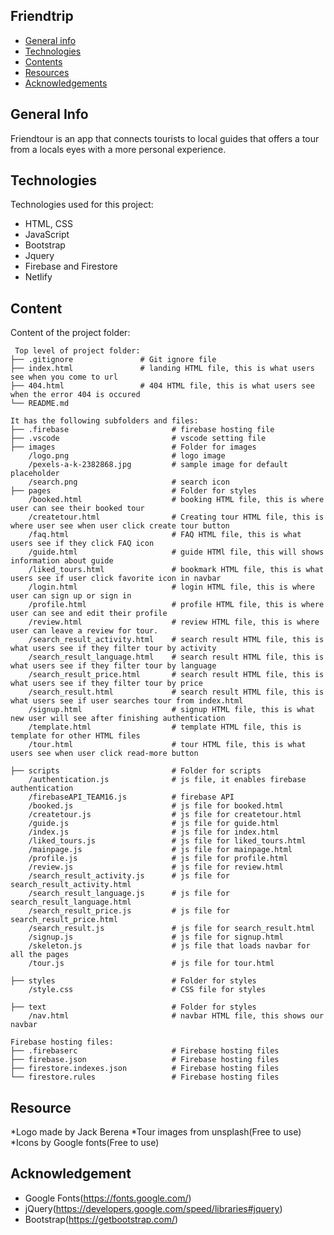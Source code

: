## Friendtrip

* [General info](#general-info)
* [Technologies](#technologies)
* [Contents](#content)
* [Resources](#resource)
* [Acknowledgements](#acknowledgements)

## General Info
Friendtour is an app that connects tourists to local guides that offers a tour from a locals eyes with a more
personal experience.


	
## Technologies
Technologies used for this project:
* HTML, CSS
* JavaScript
* Bootstrap 
* Jquery
* Firebase and Firestore
* Netlify
	
## Content
Content of the project folder:

```
 Top level of project folder: 
├── .gitignore               # Git ignore file
├── index.html               # landing HTML file, this is what users see when you come to url
├── 404.html                 # 404 HTML file, this is what users see when the error 404 is occured
└── README.md

It has the following subfolders and files:
├── .firebase                       # firebase hosting file
├── .vscode                         # vscode setting file
├── images                          # Folder for images
    /logo.png                       # logo image
    /pexels-a-k-2382868.jpg         # sample image for default placeholder
    /search.png                     # search icon
├── pages                           # Folder for styles
    /booked.html                    # booking HTML file, this is where user can see their booked tour
    /createtour.html                # Creating tour HTML file, this is where user see when user click create tour button
    /faq.html                       # FAQ HTML file, this is what users see if they click FAQ icon
    /guide.html                     # guide HTMl file, this will shows information about guide
    /liked_tours.html               # bookmark HTML file, this is what users see if user click favorite icon in navbar
    /login.html                     # login HTML file, this is where user can sign up or sign in
    /profile.html                   # profile HTML file, this is where user can see and edit their profile
    /review.html                    # review HTML file, this is where user can leave a review for tour.
    /search_result_activity.html    # search result HTML file, this is what users see if they filter tour by activity
    /search_result_language.html    # search result HTML file, this is what users see if they filter tour by language
    /search_result_price.html       # search result HTML file, this is what users see if they filter tour by price
    /search_result.html             # search result HTML file, this is what users see if user searches tour from index.html
    /signup.html                    # signup HTML file, this is what new user will see after finishing authentication
    /template.html                  # template HTML file, this is template for other HTML files
    /tour.html                      # tour HTML file, this is what users see when user click read-more button

├── scripts                         # Folder for scripts
    /authentication.js              # js file, it enables firebase authentication
    /firebaseAPI_TEAM16.js          # firebase API
    /booked.js                      # js file for booked.html
    /createtour.js                  # js file for createtour.html
    /guide.js                       # js file for guide.html
    /index.js                       # js file for index.html
    /liked_tours.js                 # js file for liked_tours.html
    /mainpage.js                    # js file for mainpage.html
    /profile.js                     # js file for profile.html
    /review.js                      # js file for review.html
    /search_result_activity.js      # js file for search_result_activity.html
    /search_result_language.js      # js file for search_result_language.html
    /search_result_price.js         # js file for search_result_price.html
    /search_result.js               # js file for search_result.html
    /signup.js                      # js file for signup.html
    /skeleton.js                    # js file that loads navbar for all the pages
    /tour.js                        # js file for tour.html

├── styles                          # Folder for styles
    /style.css                      # CSS file for styles

├── text                            # Folder for styles
    /nav.html                       # navbar HTML file, this shows our navbar

Firebase hosting files: 
├── .firebaserc                     # Firebase hosting files
├── firebase.json                   # Firebase hosting files
├── firestore.indexes.json          # Firebase hosting files
└── firestore.rules                 # Firebase hosting files
```

## Resource
*Logo made by Jack Berena
*Tour images from unsplash(Free to use)
*Icons by Google fonts(Free to use)

## Acknowledgement
* Google Fonts(https://fonts.google.com/)
* jQuery(https://developers.google.com/speed/libraries#jquery)
* Bootstrap(https://getbootstrap.com/)
